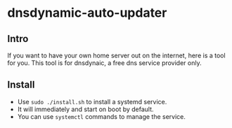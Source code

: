 # dnsdynamic-auto-updater

## Intro
If you want to have your own home server out on the internet, here is a tool for you.
This tool is for dnsdynaic, a free dns service provider only.

## Install
* Use `sudo ./install.sh` to install a systemd service.
* It will immediately and start on boot by default.
* You can use `systemctl` commands to manage the service.

